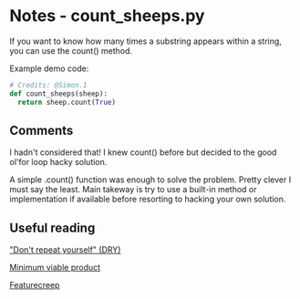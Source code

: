 # Notes - count_sheeps.py

If you want to know how many times
a substring appears within a string,
you can use the count() method.

Example demo code:

```python
# Credits: @Simon.1
def count_sheeps(sheep):
  return sheep.count(True)
```

## Comments

I hadn't considered that! I knew
count() before but decided to the
good ol'for loop hacky solution.

A simple .count() function was
enough to solve the problem.
Pretty clever I must say the least.
Main takeway is try to use a built-in
method or implementation if available
before resorting to hacking your own
solution.

## Useful reading

["Don't repeat yourself" (DRY)](https://en.wikipedia.org/wiki/Don%27t_repeat_yourself)

[Minimum viable product](https://en.wikipedia.org/wiki/Minimum_viable_product)

[Featurecreep](https://en.wikipedia.org/wiki/Feature_creep)

